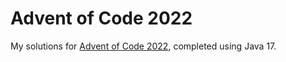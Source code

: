 # Advent of Code 2022
My solutions for [Advent of Code 2022](https://adventofcode.com/2022), completed using Java 17.
